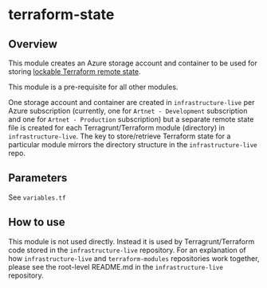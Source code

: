 # terraform-state

## Overview

This module creates an Azure storage account and container to be used for storing [lockable Terraform remote state](https://www.terraform.io/docs/backends/types/azurerm.html).

This module is a pre-requisite for all other modules.

One storage account and container are created in `infrastructure-live` per Azure subscription (currently, one for `Artnet - Development` subscription and one for `Artnet - Production` subscription) but a separate remote state file is created for each Terragrunt/Terraform module (directory) in `infrastructure-live`. The key to store/retrieve Terraform state for a particular module mirrors the directory structure in the `infrastructure-live` repo.

## Parameters

See `variables.tf`

## How to use

This module is not used directly. Instead it is used by Terragrunt/Terraform code stored in the `infrastructure-live` repository. For an explanation of how `infrastructure-live` and `terraform-modules` repositories work together, please see the root-level README.md in the `infrastructure-live` repository.
